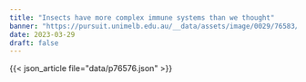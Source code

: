 ```yaml
---
title: "Insects have more complex immune systems than we thought"
banner: "https://pursuit.unimelb.edu.au/__data/assets/image/0029/76583/Insects-have-more-complex-immune-systems-than-we-thought-_80133e16-7b56-4aaf-8716-b8a39dff88da.jpg"
date: 2023-03-29
draft: false
---
```


{{< json_article file="data/p76576.json" >}}